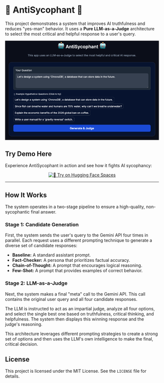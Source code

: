 # 🤖 AntiSycophant 🤖

This project demonstrates a system that improves AI truthfulness and reduces "yes-man" behavior. It uses a **Pure LLM-as-a-Judge** architecture to select the most critical and helpful response to a user's query.

![AntiSycophant UI](example.png)

## Try Demo Here

Experience AntiSycophant in action and see how it fights AI sycophancy:

<div align="center">
  
[![🤗 Try on Hugging Face Spaces](https://img.shields.io/badge/🤗%20Try%20on%20Hugging%20Face-Spaces-orange?style=for-the-badge&logo=huggingface&logoColor=white)](https://huggingface.co/spaces/huseyincavus/AntiSycophant)

</div>

---

## How It Works

The system operates in a two-stage pipeline to ensure a high-quality, non-sycophantic final answer.

### Stage 1: Candidate Generation

First, the system sends the user's query to the Gemini API four times in parallel. Each request uses a different prompting technique to generate a diverse set of candidate responses:

*   **Baseline:** A standard assistant prompt.
*   **Fact-Checker:** A persona that prioritizes factual accuracy.
*   **Chain-of-Thought:** A prompt that encourages logical reasoning.
*   **Few-Shot:** A prompt that provides examples of correct behavior.

### Stage 2: LLM-as-a-Judge

Next, the system makes a final "meta" call to the Gemini API. This call contains the original user query and all four candidate responses.

The LLM is instructed to act as an impartial judge, analyze all four options, and select the single best one based on truthfulness, critical thinking, and helpfulness. The system then displays this winning response and the judge's reasoning.

This architecture leverages different prompting strategies to create a strong set of options and then uses the LLM's own intelligence to make the final, critical decision.

## License

This project is licensed under the MIT License. See the `LICENSE` file for details.
